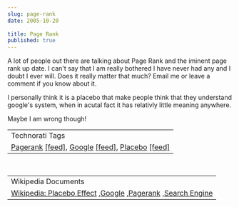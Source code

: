 ```yaml
---
slug: page-rank
date: 2005-10-20
 
title: Page Rank
published: true
---
```

A lot of people out there are talking about Page Rank and the iminent page rank up date.  I can't say that I am really bothered I have never had any and I doubt I ever will.  Does it really matter that much?  Email me or leave a comment if you know about it.<p />I personally think it is a placebo that make people think that they understand google's system, when in acutal fact it has relativly little meaning anywhere.<p />Maybe I am wrong though!<p /><table class="TechnoratiHead TagHeader">
<tr><td>Technorati Tags</td></tr>
<tr class="Technorati"><td>
<a href="http://www.technorati.com/tag/Pagerank" class="Tag" rel="tag">Pagerank</a> <a href="http://feeds.technorati.com/feed/posts/tag/Pagerank" class="Tag">[feed]</a>, <a href="http://www.technorati.com/tag/Google" class="Tag" rel="tag">Google</a> <a href="http://feeds.technorati.com/feed/posts/tag/Google" class="Tag">[feed]</a>, <a href="http://www.technorati.com/tag/Placebo" class="Tag" rel="tag">Placebo</a> <a href="http://feeds.technorati.com/feed/posts/tag/Placebo" class="Tag">[feed]</a>
</td></tr>
</table><br /><table class="TechnoratiHead TagHeader">
<tr><td>Wikipedia Documents</td></tr>
<tr class="Technorati"><td>
<a href="http://en.wikipedia.org/wiki/Placebo_effect">Wikipedia: Placebo Effect</a> ,<a href="http://en.wikipedia.org/wiki/Google">Google</a> ,<a href="http://en.wikipedia.org/wiki/PageRank">Pagerank</a> ,<a href="http://en.wikipedia.org/wiki/Search_engine">Search Engine</a>
</td></tr>
</table><div class="blogger-post-footer"><img class="posterous_download_image" src="https://blogger.googleusercontent.com/tracker/8109338-112983572190332859?l=www.kinlan.co.uk%2Findex.html" height="1" alt="" width="1" /></div>


